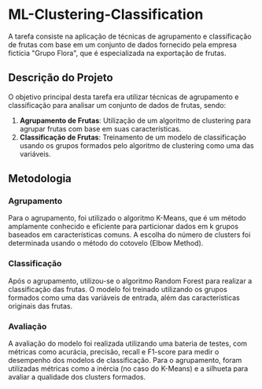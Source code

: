 # ML-Clustering-Classification
A tarefa consiste na aplicação de técnicas de agrupamento e classificação de frutas com base em um conjunto de dados fornecido pela empresa fictícia "Grupo Flora", que é especializada na exportação de frutas.

## Descrição do Projeto

O objetivo principal desta tarefa era utilizar técnicas de agrupamento e classificação para analisar um conjunto de dados de frutas, sendo:
1. **Agrupamento de Frutas**: Utilização de um algoritmo de clustering para agrupar frutas com base em suas características.
2. **Classificação de Frutas**: Treinamento de um modelo de classificação usando os grupos formados pelo algoritmo de clustering como uma das variáveis.

## Metodologia

### Agrupamento

Para o agrupamento, foi utilizado o algoritmo K-Means, que é um método amplamente conhecido e eficiente para particionar dados em k grupos baseados em características comuns. A escolha do número de clusters foi determinada usando o método do cotovelo (Elbow Method).

### Classificação

Após o agrupamento, utilizou-se o algoritmo Random Forest para realizar a classificação das frutas. O modelo foi treinado utilizando os grupos formados como uma das variáveis de entrada, além das características originais das frutas.

### Avaliação

A avaliação do modelo foi realizada utilizando uma bateria de testes, com métricas como acurácia, precisão, recall e F1-score para medir o desempenho dos modelos de classificação. Para o agrupamento, foram utilizadas métricas como a inércia (no caso do K-Means) e a silhueta para avaliar a qualidade dos clusters formados.
